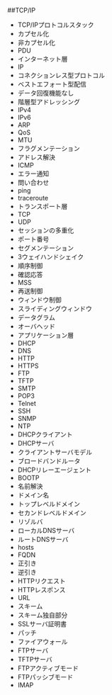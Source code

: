##TCP/IP
 - TCP/IPプロトコルスタック
 - カプセル化
 - 非カプセル化
 - PDU
 - インターネット層
 - IP
 - コネクションレス型プロトコル
 - ベストエフォート型配信
 - データ回復機能なし
 - 階層型アドレッシング
 - IPv4
 - IPv6
 - ARP
 - QoS
 - MTU
 - フラグメンテーション
 - アドレス解決
 - ICMP
 - エラー通知
 - 問い合わせ
 - ping
 - traceroute
 - トランスポート層
 - TCP
 - UDP
 - セッションの多重化
 - ポート番号
 - セグメンテーション
 - 3ウェイハンドシェイク
 - 順序制御
 - 確認応答
 - MSS
 - 再送制御
 - ウィンドウ制御
 - スライディングウィンドウ
 - データグラム
 - オーバヘッド
 - アプリケーション層
 - DHCP
 - DNS
 - HTTP
 - HTTPS
 - FTP
 - TFTP
 - SMTP
 - POP3
 - Telnet
 - SSH
 - SNMP
 - NTP
 - DHCPクライアント
 - DHCPサーバ
 - クライアントサーバモデル
 - ブロードバンドルータ
 - DHCPリレーエージェント
 - BOOTP
 - 名前解決
 - ドメイン名
 - トップレベルドメイン
 - セカンドレベルドメイン
 - リゾルバ
 - ローカルDNSサーバ
 - ルートDNSサーバ
 - hosts
 - FQDN
 - 正引き
 - 逆引き
 - HTTPリクエスト
 - HTTPレスポンス
 - URL
 - スキーム
 - スキーム独自部分
 - SSLサーバ証明書
 - パッチ
 - ファイアウォール
 - FTPサーバ
 - TFTPサーバ
 - FTPアクティブモード
 - FTPパッシブモード
 - IMAP
